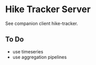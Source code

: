 # Hike Tracker Server

See companion client hike-tracker.

## To Do

* use timeseries
* use aggregation pipelines
